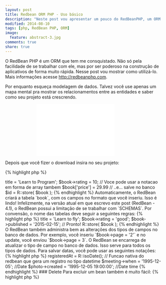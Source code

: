 ```yaml
---
layout: post
title: Redbean ORM PHP - Uso básico
description: "Neste post vou apresentar um pouco do RedBeanPHP, um ORM poderoso para aplicações rápidas."
modified: 2014-08-10
tags: [php, RedBean PHP, ORM]
image:
  feature: abstract-3.jpg
comments: true
share: true
---
```

O RedBean PHP é um ORM que tem me consquistado. Não só pela facilidade de se trabalhar com ele, mas por ser poderoso
na construção de aplicativos de forma muito rápida. Nesse post vou mostrar como utilizá-lo. Mais informações acesse
<a href="http://redbeanphp.com">http://redbeanphp.com</a>.

Por enquanto esqueça modelagem de dados. Talvez você use apenas um mapa mental pra mostrar os relacionamentos entre as entidades e saber
como seu projeto está crescrendo.

<div style='width:300px; position:relative; margin: 0 auto;'>
    <iframe src="//giphy.com/embed/D0EjguuQzYr9m" width="250" height="166.5" frameBorder="0" webkitAllowFullScreen mozallowfullscreen allowFullScreen></iframe>
</div>

Depois que você fizer o download insira no seu projeto:

{% highlight php %}
<?php
    require 'rb.php';

{% endhighlight %}

A única coisa que você vai precisar criar é o banco. Agora faça a configuração do banco.

{% highlight php %}
<?php
    require 'rb.php';

    R::setup('mysql:host=localhost;dbname=mydatabase',
            'user','password'); // MySQL connection

{% endhighlight %}

### CRUD no RedBean PHP

#### Insert
{% highlight php %}
<?php
    require 'rb.php';

    R::setup('mysql:host=localhost;dbname=mydatabase',
            'user','password'); //for both mysql
    // Cria uma nova instancia pra entidade livro
    $book = R::dispense( 'book' );

    // Adicione algumas propriedades
    $book->title = 'Learn to Program';
    $book->rating = 10;

    // Voce pode usar a notacao em forma de array tambem
    $book['price'] = 29.99

    // ..e... salve no banco
    $id = R::store( $book );
{% endhighlight %}


Automaticamente, o RedBean criará a tabela `book`, com os campos no formato que você inseriu. Isso é lindo!

Infelizmente, na versão atual em que escrevo este post (RedBean - 4.1), o RedBean possui a limitação de se trabalhar com `SCHEMAS`.

Por convensão, o nome das tabelas deve seguir a seguintes regras:

{% highlight php %}
<?php
    $page = R::dispense('page'); //Valido
    $page = R::dispense( 'Page' ); //Invalido: uppercase
    $page = R::dispense( 'cms_page' ); //Invalido: _ Obs: O redbean usa underscore para tabelas relacionais
    $page = R::dispense( '@#!' ); // Invalido
{% endhighlight %}

### Update

Para atualizar um registro, é muito simples. Veja:

{% highlight php %}
<?php

    // Se o bean nao existir, uma nova entidade sera retornada com o ID 0.
    $book = R::load( 'book', $id );

    $book->title = 'Learn to fly';
    $book->rating = 'good';
    $book->published = '2015-02-15';

    // Pronto!
    R::store( $book );

{% endhighlight %}

O RedBean também administra bem as alterações dos tipos de campos no banco de dados.

Por exemplo, você inseriu `$book->page = '2'` e no update, você enviou `$book->page = 3`.

O RedBean se encarrega de atualizar o tipo de campo no banco de dados. Isso serve para todos os tipos de dados.

Para salvar datas, você pode usar as seguintes notações:

{% highlight php %}
<?php
    $meeting->registeredAt = R::isoDate(); // Funcao nativa do redbean que gera um registro no tipo datetime
    $meeting->when = '1995-12-05'; //Date
    $photo->created = '1995-12-05 19:00:00'; //Date time
{% endhighlight %}

### Delete

Para excluir um bean também é muito fácil:

{% highlight php %}
<?php
    $book = R::load( 'book', $id );
    R::trash( $book ); //para um bean

    // ou
    // $ids = array(1,2,3,4)
    $books = R::loadAll( 'book', $ids );
    R::trashAll( $books ); //para multiplos beans
    
{% endhighlight %}

Bom, por enquanto é isso. Espero que tenha gostado da flexibilidade desse ORM.

Aproveita e dá uma olhada na documentação e já ir avançando nos estudos.

No próximo post, vou abordar características avançados do RedBean, mas muito comuns como: relacionamentos entre entidades, lazy load, performance, segurança e etc.

Aquele abraço!